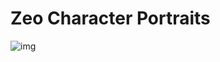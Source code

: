 # Zeo Character Portraits

![img](https://upload3.inven.co.kr/upload/2023/01/18/bbs/i16486467892.png?MW=800)